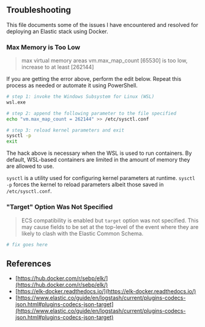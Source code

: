 ## Troubleshooting
This file documents some of the issues I have encountered and resolved for deploying an Elastic stack using Docker.

### Max Memory is Too Low
> max virtual memory areas vm.max_map_count [65530] is too low, increase to at least [262144]

If you are getting the error above, perform the edit below. Repeat this process as needed or automate it using PowerShell.
```bash
# step 1: invoke the Windows Subsystem for Linux (WSL)
wsl.exe 

# step 2: append the following parameter to the file specified
echo "vm.max_map_count = 262144" >> /etc/sysctl.conf

# step 3: reload kernel parameters and exit
sysctl -p
exit
```

The hack above is necessary when the WSL is used to run containers. By default, WSL-based containers are limited in the amount of memory they are allowed to use.  

`sysctl` is a utility used for configuring kernel parameters at runtime. 
`sysctl -p` forces the kernel to reload parameters albeit those saved in `/etc/sysctl.conf`.

### "Target" Option Was Not Specified
>  ECS compatibility is enabled but `target` option was not specified. This may cause fields to be set at the top-level of the event where they are likely to clash with the Elastic Common Schema. 

```bash
# fix goes here
```

## References
* [https://hub.docker.com/r/sebp/elk/](https://hub.docker.com/r/sebp/elk/)
* [https://elk-docker.readthedocs.io/](https://elk-docker.readthedocs.io/)
* [https://www.elastic.co/guide/en/logstash/current/plugins-codecs-json.html#plugins-codecs-json-target](https://www.elastic.co/guide/en/logstash/current/plugins-codecs-json.html#plugins-codecs-json-target)
